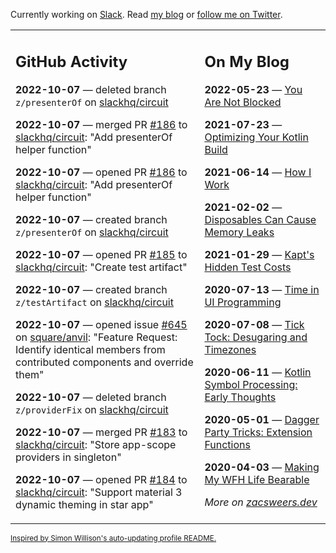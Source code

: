 Currently working on [Slack](https://slack.com/). Read [my blog](https://zacsweers.dev/) or [follow me on Twitter](https://twitter.com/ZacSweers).

<table><tr><td valign="top" width="60%">

## GitHub Activity
<!-- githubActivity starts -->
**2022-10-07** — deleted branch `z/presenterOf` on [slackhq/circuit](https://github.com/slackhq/circuit)

**2022-10-07** — merged PR [#186](https://github.com/slackhq/circuit/pull/186) to [slackhq/circuit](https://github.com/slackhq/circuit): "Add presenterOf helper function"

**2022-10-07** — opened PR [#186](https://github.com/slackhq/circuit/pull/186) to [slackhq/circuit](https://github.com/slackhq/circuit): "Add presenterOf helper function"

**2022-10-07** — created branch `z/presenterOf` on [slackhq/circuit](https://github.com/slackhq/circuit)

**2022-10-07** — opened PR [#185](https://github.com/slackhq/circuit/pull/185) to [slackhq/circuit](https://github.com/slackhq/circuit): "Create test artifact"

**2022-10-07** — created branch `z/testArtifact` on [slackhq/circuit](https://github.com/slackhq/circuit)

**2022-10-07** — opened issue [#645](https://github.com/square/anvil/issues/645) on [square/anvil](https://github.com/square/anvil): "Feature Request: Identify identical members from contributed components and override them"

**2022-10-07** — deleted branch `z/providerFix` on [slackhq/circuit](https://github.com/slackhq/circuit)

**2022-10-07** — merged PR [#183](https://github.com/slackhq/circuit/pull/183) to [slackhq/circuit](https://github.com/slackhq/circuit): "Store app-scope providers in singleton"

**2022-10-07** — opened PR [#184](https://github.com/slackhq/circuit/pull/184) to [slackhq/circuit](https://github.com/slackhq/circuit): "Support material 3 dynamic theming in star app"
<!-- githubActivity ends -->
</td><td valign="top" width="40%">

## On My Blog
<!-- blog starts -->
**2022-05-23** — [You Are Not Blocked](https://www.zacsweers.dev/you-are-not-blocked/)

**2021-07-23** — [Optimizing Your Kotlin Build](https://www.zacsweers.dev/optimizing-your-kotlin-build/)

**2021-06-14** — [How I Work](https://www.zacsweers.dev/how-i-work/)

**2021-02-02** — [Disposables Can Cause Memory Leaks](https://www.zacsweers.dev/disposables-can-cause-memory-leaks/)

**2021-01-29** — [Kapt's Hidden Test Costs](https://www.zacsweers.dev/kapts-hidden-test-costs/)

**2020-07-13** — [Time in UI Programming](https://www.zacsweers.dev/time-in-ui/)

**2020-07-08** — [Tick Tock: Desugaring and Timezones](https://www.zacsweers.dev/ticktock-desugaring-timezones/)

**2020-06-11** — [Kotlin Symbol Processing: Early Thoughts](https://www.zacsweers.dev/kotlin-symbol-processor-early-thoughts/)

**2020-05-01** — [Dagger Party Tricks: Extension Functions](https://www.zacsweers.dev/dagger-party-tricks-extension-functions/)

**2020-04-03** — [Making My WFH Life Bearable](https://www.zacsweers.dev/making-wfh-life-bearable/)
<!-- blog ends -->
_More on [zacsweers.dev](https://zacsweers.dev/)_
</td></tr></table>

<sub><a href="https://simonwillison.net/2020/Jul/10/self-updating-profile-readme/">Inspired by Simon Willison's auto-updating profile README.</a></sub>